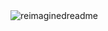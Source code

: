 
<img src="https://myreadme.vercel.app/api/embed/qbixxx?panels=userstatistics,toprepositories,toplanguages,commitgraph" alt="reimaginedreadme" />
